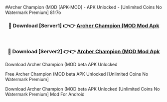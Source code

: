 #Archer Champion (MOD [APK-MOD] - APK Unlocked - [Unlimited Coins No Watermark Premium] 81r7o



<div align="center">

<h3>🔴 Download [Server1] 👉👉 <a href="https://momento.my/?title=Archer_Champion_(MOD">Archer Champion (MOD Mod Apk</a></h3><br>

<h3>🔴 Download [Server2] 👉👉 <a href="https://momento.my/?title=Archer_Champion_(MOD">Archer Champion (MOD Mod Apk</a></h3>
</div>



Download Archer Champion (MOD beta APK Unlocked

Free Archer Champion (MOD beta APK Unlocked [Unlimited Coins No Watermark Premium]

Download Archer Champion (MOD beta APK Unlocked [Unlimited Coins No Watermark Premium] Mod For Android
